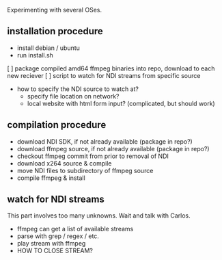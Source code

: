 Experimenting with several OSes.

## installation procedure

- install debian / ubuntu
- run install.sh

[ ] package compiled amd64 ffmpeg binaries into repo, download to each new reciever
[ ] script to watch for NDI streams from specific source
- how to specify the NDI source to watch at?
    - specify file location on network?
    - local website with html form input?
    (complicated, but should work)


## compilation procedure

- download NDI SDK, if not already available (package in repo?)
- download ffmpeg source, if not already available (package in repo?)
- checkout ffmpeg commit from prior to removal of NDI
- download x264 source & compile
- move NDI files to subdirectory of ffmpeg source
- compile ffmpeg & install

## watch for NDI streams

This part involves too many unknowns. Wait and talk with Carlos.

- ffmpeg can get a list of available streams
- parse with grep / regex / etc.
- play stream with ffmpeg
- HOW TO CLOSE STREAM? 
